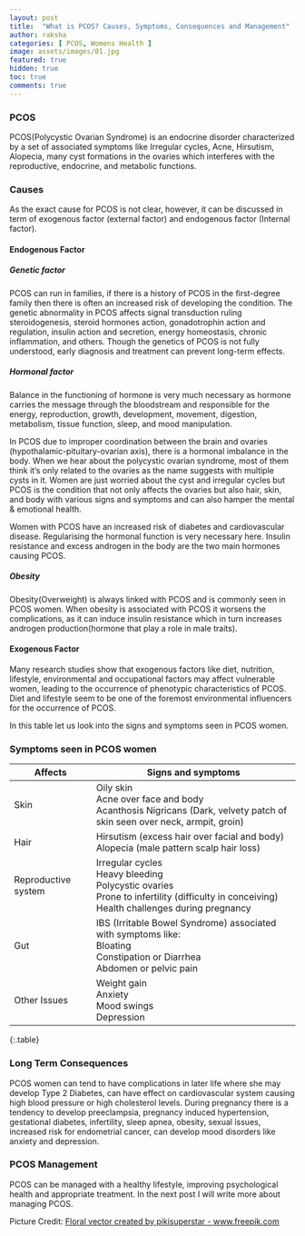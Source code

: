 ```yaml
---
layout: post
title:  "What is PCOS? Causes, Symptoms, Consequences and Management"
author: raksha
categories: [ PCOS, Womens Health ]
image: assets/images/01.jpg
featured: true
hidden: true
toc: true
comments: true
---
```

### PCOS
PCOS(Polycystic Ovarian Syndrome) is an endocrine disorder characterized by a set of associated symptoms like Irregular cycles, Acne, Hirsutism, Alopecia, many cyst formations in the ovaries which interferes with the reproductive, endocrine, and metabolic functions. 

### Causes
As the exact cause for PCOS is not clear, however, it can be discussed in term of exogenous factor (external factor) and endogenous factor (Internal factor).

#### Endogenous Factor
##### Genetic factor
PCOS can run in families, if there is a history of PCOS in the first-degree family then there is often an increased risk of developing the condition. The genetic abnormality in PCOS affects signal transduction ruling steroidogenesis, steroid hormones action, gonadotrophin action and regulation, insulin action and secretion, energy homeostasis, chronic inflammation, and others. Though the genetics of PCOS is not fully understood, early diagnosis and treatment can prevent long-term effects.
##### Hormonal factor
Balance in the functioning of hormone is very much necessary as hormone carries the message through the bloodstream and responsible for the energy, reproduction, growth, development, movement, digestion, metabolism, tissue function, sleep, and mood manipulation.

In PCOS due to improper coordination between the brain and ovaries (hypothalamic-pituitary-ovarian axis), there is a hormonal imbalance in the body. When we hear about the polycystic ovarian syndrome, most of them think it’s only related to the ovaries as the name suggests with multiple cysts in it. Women are just worried about the cyst and irregular cycles but PCOS is the condition that not only affects the ovaries but also hair, skin, and body with various signs and symptoms and can also hamper the mental & emotional health.

Women with PCOS have an increased risk of diabetes and cardiovascular disease. Regularising the hormonal function is very necessary here. Insulin resistance and excess androgen in the body are the two main hormones causing PCOS. 
##### Obesity 
Obesity(Overweight) is always linked with PCOS and is commonly seen in PCOS women. When obesity is associated with PCOS it worsens the complications, as it can induce insulin resistance which in turn increases androgen production(hormone that play a role in male traits).

####  Exogenous Factor
Many research studies show that exogenous factors like diet, nutrition, lifestyle, environmental and occupational factors may affect vulnerable women, leading to the occurrence of phenotypic characteristics of PCOS. Diet and lifestyle seem to be one of the foremost environmental influencers for the occurrence of PCOS. 

In this table let us look into the signs and symptoms seen in PCOS women.

### Symptoms seen in PCOS women

| Affects             | Signs and symptoms |
| ------------------- | ----------- |
| Skin                | Oily skin<br> Acne over face and body<br>Acanthosis Nigricans (Dark, velvety patch of skin seen over neck, armpit, groin) |
| Hair                | Hirsutism (excess hair over facial and body) <br>Alopecia (male pattern scalp hair loss) |
| Reproductive system | Irregular cycles <br>Heavy bleeding <br>Polycystic ovaries<br>Prone to infertility (difficulty in conceiving) <br>Health challenges during pregnancy |
| Gut                 | IBS (Irritable Bowel Syndrome) associated with symptoms like:<br>Bloating <br>Constipation or Diarrhea<br>Abdomen or pelvic pain |
| Other Issues        | Weight gain<br>Anxiety<br>Mood swings<br>Depression |
{:.table}

### Long Term Consequences
PCOS women can tend to have complications in later life where she may develop Type 2 Diabetes, can have effect on cardiovascular system causing high blood pressure or high cholesterol levels. During pregnancy there is a tendency to develop preeclampsia, pregnancy induced hypertension, gestational diabetes, infertility, sleep apnea, obesity, sexual issues, increased risk for endometrial cancer, can develop mood disorders like anxiety and depression.

### PCOS Management
PCOS can be managed with a healthy lifestyle, improving psychological health and appropriate treatment. In the next post I will write more about managing PCOS.<!-- To know the ayurvedic treatment modality and suitable diet requirement, check out Manage PCOS page for more information which will brief about what and when to eat, how to improve your lifestyle and how to prevent long term complications. -->

Picture Credit:
<a href='https://www.freepik.com/vectors/floral'>Floral vector created by pikisuperstar - www.freepik.com</a>
